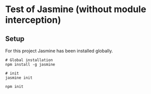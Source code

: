 # Test of Jasmine (without module interception)

## Setup

For this project Jasmine has been installed globally.

```
# Global installation 
npm install -g jasmine

# init
jasmine init

npm init
```
